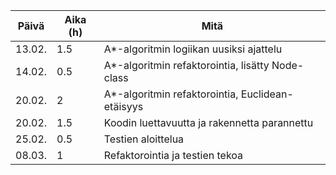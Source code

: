 | Päivä  | Aika (h) | Mitä                                              |
| ------ | -------- | ------------------------------------------------- |
| 13.02. | 1.5      | A\*-algoritmin logiikan uusiksi ajattelu          |
| 14.02. | 0.5      | A\*-algoritmin refaktorointia, lisätty Node-class |
| 20.02. | 2        | A\*-algoritmin refaktorointia, Euclidean-etäisyys |
| 20.02. | 1.5      | Koodin luettavuutta ja rakennetta parannettu      |
| 25.02. | 0.5      | Testien aloittelua                                |
| 08.03. | 1        | Refaktorointia ja testien tekoa                   |
